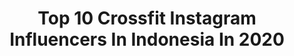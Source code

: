 ---
title: Top 10 Crossfit Instagram Influencers In Indonesia In 2020
description: >-
  Find top crossfit Instagram influencers in Indonesia in 2020. Most popular hashtags: #crossfit #dirumahaja #exercise #workout.
platform: Instagram
profiles:
  - username: "annesivaasen"
    fullname: >-
      Anne Siv Aasen | NORWAY 🇳🇴
    location: "Indonesia"
    followers: 17231
    engagement: 570
    commentsToLikes: 0.114488
    id: ck55ps5lwb9c80i11lwsue3fl
    verified: false
    hashtags: "#chestopener, #adventurous, #freespirit, #mountaingirl"
  - username: "luciemin"
    fullname: >-
      LUCIE MINÁŘOVÁ
    location: "Indonesia"
    followers: 52029
    engagement: 723
    commentsToLikes: 0.028947
    id: ck5zqac68u8h80i14nyhusogd
    verified: false
    hashtags: "#galaxys20, #conquertheday, #jnvpower, #lifelessons"
  - username: "nataliayen"
    fullname: >-
      Natalia Yen
    location: "Indonesia"
    followers: 17076
    engagement: 381
    commentsToLikes: 0.029384
    id: ck6u0t61ihm8l0j71zoj01olu
    verified: false
    hashtags: "#dianegoodhairdays, #heyteasingapore, #heytea, #heyteafruittea"
  - username: "misshotrodqueen"
    fullname: >-
      Ade Putri Paramadita 🍒
    location: "Indonesia"
    followers: 31224
    engagement: 132
    commentsToLikes: 0.029499
    id: ck15rgahn7sa40i19frpr1n77
    verified: false
    hashtags: "#jailolofood, #japanese, #membaca, #nasibungkus"
  - username: "bekimko"
    fullname: >-
      Bekim Aziri
    location: "Indonesia"
    followers: 107413
    engagement: 466
    commentsToLikes: 0.008450
    id: ck6tjrhzs3a4n0j71jao22p7v
    verified: false
    hashtags: "#spolupraca, #dos, #nemeck, #borcinalade"
  - username: "jonbyjonsam"
    fullname: >-
      Jonsam
    location: "Indonesia"
    followers: 15987
    engagement: 887
    commentsToLikes: 0.031285
    id: ck0w6auwr7ous0i19pqq0ci1c
    verified: false
    hashtags: "#traveling, #workout, #chestworkout, #menstyle"
  - username: "chels.alishahi"
    fullname: >-
      Chelsea Alishahi
    location: "Indonesia"
    followers: 7814
    engagement: 183
    commentsToLikes: 0.053050
    id: ck6u33r0nvizg0j71h2n1e7ml
    verified: false
    hashtags: "#laughter, #aesthetics, #hairbraiding, #competitionprep"
  - username: "kepinhelmy"
    fullname: >-
      KEPIN HELMY - Hotel Reviewer
    location: "Indonesia"
    followers: 71146
    engagement: 152
    commentsToLikes: 0.141243
    id: ck5hlvduykxn00i118tdwxcri
    verified: false
    hashtags: "#accor, #archipelago, #personaltrainer, #healthy"
  - username: "mestre.xuxo"
    fullname: >-
      Mestre.xuxo
    location: "Indonesia"
    followers: 60011
    engagement: 257
    commentsToLikes: 0.032783
    id: ck5zqe5usufw00i143bnnb053
    verified: false
    hashtags: "#onlineclasses, #caporira, #forever, #train"
  - username: "amri_ard"
    fullname: >-
      Amri Rusdana, S.kom.
    location: "Indonesia"
    followers: 18325
    engagement: 381
    commentsToLikes: 0.016986
    id: ck5zj5rsigzp30i14g4p9i317
    verified: false
    hashtags: "#takayatsederhana, #covid, #running, #rakyatseserhana"
---